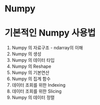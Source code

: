 # Numpy 

# 기본적인 Numpy 사용법 

1. Numpy 의 자료구조 - ndarray의 이해 
2. Numpy 의 생성
3. Numpy 의 데이터 타입
4. Numpy 의 Reshape
5. Numpy 의 기본연산
6. Numpy 의 집계 함수
7. 데이터 조회를 위한 Indexing 
8. 데이터 조회를 위한 Slicing 
9. Numpy  의 데이터 정렬 

